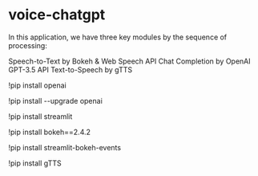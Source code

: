 # voice-chatgpt

In this application, we have three key modules by the sequence of processing:

Speech-to-Text by Bokeh & Web Speech API
Chat Completion by OpenAI GPT-3.5 API
Text-to-Speech by gTTS

!pip install openai

!pip install --upgrade openai

!pip install streamlit

!pip install bokeh==2.4.2

!pip install streamlit-bokeh-events

!pip install gTTS
